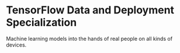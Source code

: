 # TensorFlow Data and Deployment Specialization
Machine learning models into the hands of real people on all kinds of devices.
